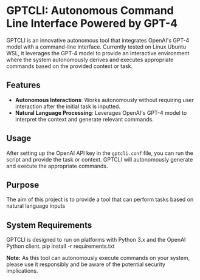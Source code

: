 # GPTCLI: Autonomous Command Line Interface Powered by GPT-4

GPTCLI is an innovative autonomous tool that integrates OpenAI's GPT-4 model with a command-line interface. Currently tested on Linux Ubuntu WSL, it leverages the GPT-4 model to provide an interactive environment where the system autonomously derives and executes appropriate commands based on the provided context or task.

## Features

- **Autonomous Interactions**: Works autonomously without requiring user interaction after the initial task is inputted.
- **Natural Language Processing**: Leverages OpenAI's GPT-4 model to interpret the context and generate relevant commands.

## Usage

After setting up the OpenAI API key in the `gptcli.conf` file, you can run the script and provide the task or context. GPTCLI will autonomously generate and execute the appropriate commands. 

## Purpose

The aim of this project is to provide a tool that can perform tasks based on natural language inputs


## System Requirements

GPTCLI is designed to run on platforms with Python 3.x and the OpenAI Python client. 
pip install -r requirements.txt

**Note:** As this tool can autonomously execute commands on your system, please use it responsibly and be aware of the potential security implications.
